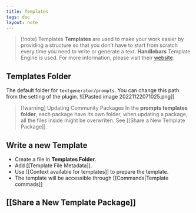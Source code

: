 ```yaml
---
title: Templates
tags: doc
layout: note 
---
```


> [!note] Templates
> **Templates** are used to make your work easier by providing a structure so that you don't have to start from scratch every time you need to write or generate a text. 
> **Handlebars** Template Engine is used. For more information, please visit their [website](https://handlebarsjs.com/).  
> 
> 


## Templates Folder 
The default folder for `textgenerator/prompts`. You can change this path from the setting of the plugin. 
![[Pasted image 20221122071025.png]]

> [!warning] Updating Community Packages
> In the **prompts templates folder**, each package have its own folder, when updating a package, all the files inside might be overwriten. See [[Share a New Template Package]]. 
> 


## Write a new Template
* Create a file in **Templates Folder**. 
* Add [[Template File Metadata]].
* Use [[Context available for templates]] to prepare the template. 
* The template will be accessible through [[Commands|Template commads]]

## [[Share a New Template Package]]
